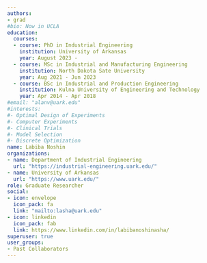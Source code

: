 ```yaml
---
authors:
- grad
#bio: Now in UCLA
education:
  courses:
  - course: PhD in Industrial Engineering
    institution: University of Arkansas
    year: August 2023 - 
  - course: MSc in Industrial and Manufacturing Engineering
    institution: North Dakota Sate University
    year: Aug 2021 - Jun 2023
  - course: BSc in Industrial and Production Engineering 
    institution: Kulna University of Engineering and Technology 
    year: Apr 2014 - Apr 2018
#email: "alanv@uark.edu"
#interests:
#- Optimal Design of Experiments
#- Computer Experiments
#- Clinical Trials
#- Model Selection
#- Discrete Optimization
name: Labiba Noshin
organizations:
- name: Department of Industrial Engineering
  url: "https://industrial-engineering.uark.edu/"
- name: University of Arkansas
  url: "https://www.uark.edu/"
role: Graduate Researcher
social:
- icon: envelope
  icon_pack: fa
  link: "mailto:lasha@uark.edu"
- icon: linkedin
  icon_pack: fab
  link: https://www.linkedin.com/in/labibanoshinasha/   
superuser: true
user_groups:
- Past Collaborators
---
```

